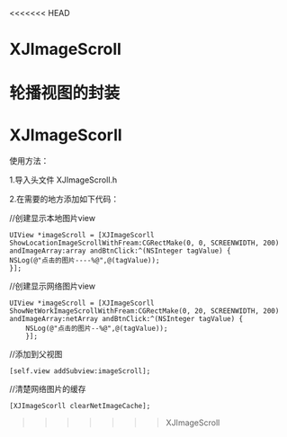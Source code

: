 <<<<<<< HEAD
# XJImageScroll
轮播视图的封装
=======
# XJImageScorll


使用方法：

1.导入头文件  XJImageScroll.h 

2.在需要的地方添加如下代码：

//创建显示本地图片view

    UIView *imageScroll = [XJImageScorll ShowLocationImageScrollWithFream:CGRectMake(0, 0, SCREENWIDTH, 200) andImageArray:array andBtnClick:^(NSInteger tagValue) {
    NSLog(@"点击的图片----%@",@(tagValue));
    }];
   
//创建显示网络图片view

    UIView *imageScroll = [XJImageScorll ShowNetWorkImageScrollWithFream:CGRectMake(0, 20, SCREENWIDTH, 200) andImageArray:netArray andBtnClick:^(NSInteger tagValue) {
        NSLog(@"点击的图片--%@",@(tagValue));
        }];


//添加到父视图

    [self.view addSubview:imageScroll];

//清楚网络图片的缓存

    [XJImageScorll clearNetImageCache];
>>>>>>> XJImageScroll
